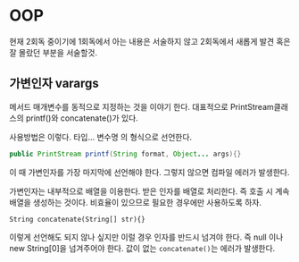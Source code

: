 # OOP

현재 2회독 중이기에 1회독에서 아는 내용은 서술하지 않고 2회독에서 새롭게 발견 혹은 잘 몰랐던 부분을 서술할것.

## 가변인자 varargs

메서드 매개변수를 동적으로 지정하는 것을 이야기 한다. 대표적으로 PrintStream클래스의 printf()와 concatenate()가 있다.

사용방법은 이렇다. 타입... 변수명 의 형식으로 선언한다.

```java
public PrintStream printf(String format, Object... args){}
```

이 때 가변인자를 가장 마지막에 선언해야 한다. 그렇지 않으면 컴파일 에러가 발생한다.

가변인자는 내부적으로 배열을 이용한다. 받은 인자를 배열로 처리한다. 즉 호출 시 계속 배열을 생성하는 것이다. 비효율이 있으므로 필요한 경우에만 사용하도록 하자.

`String concatenate(String[] str){}`

이렇게 선언해도 되지 않나 싶지만 이럴 경우 인자를 반드시 넘겨야 한다. 즉 null 이나 new String[0]을 넘겨주어야 한다. 값이 없는 `concatenate()`는 에러가 발생한다. 